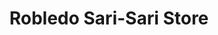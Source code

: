 ---
title: "Robledo Sari-Sari Store"
url: /la-trinidad/robledo-sari-sari-store/
shop: Lebensmittel
---